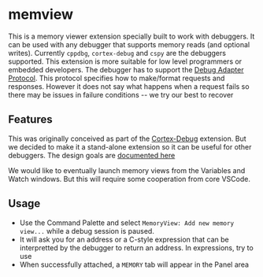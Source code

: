 # memview

This is a memory viewer extension specially built to work with debuggers. It can be used with any debugger that supports memory reads (and optional writes). Currently `cppdbg`, `cortex-debug` and `cspy` are the debuggers supported. This extension is more suitable for low level programmers or embedded developers. The debugger has to support the [Debug Adapter Protocol](https://microsoft.github.io/debug-adapter-protocol/). This protocol specifies how to make/format requests and responses. However it does not say what happens when a request fails so there may be issues in failure conditions -- we try our best to recover

## Features

This was originally conceived as part of the [Cortex-Debug](https://github.com/Marus/cortex-debug) extension. But we decided to make it a stand-alone extension so it can be useful for other debuggers. The design goals are [documented here](https://github.com/Marus/cortex-debug/wiki/Memory-Viewer)

We would like to eventually launch memory views from the Variables and Watch windows. But this will require some cooperation from core VSCode.

## Usage

* Use the Command Palette and select `MemoryView: Add new memory view...` while a debug session is paused.
* It will ask you for an address or a C-style expression that can be interpretted by the debugger to return an address. In expressions, try to use
* When successfully attached, a `MEMORY` tab will appear in the Panel area

